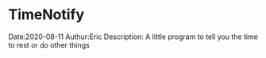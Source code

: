 # TimeNotify
Date:2020-08-11
Authur:Eric
Description: A little program to tell you the time to rest or do other things
